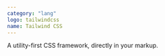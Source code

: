 ```yaml
---
category: "lang"
logo: tailwindcss
name: Tailwind CSS
---
```


A utility-first CSS framework, directly in your markup.
